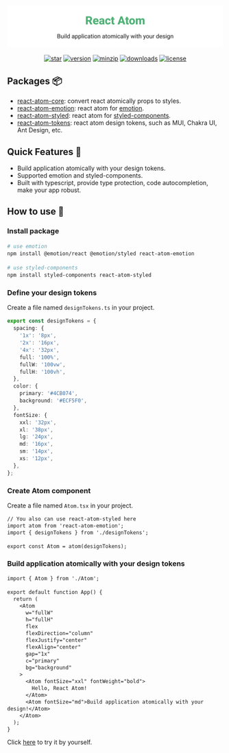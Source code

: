 ![title](media/repo-header.svg)

<p align="center">
<a href="https://github.com/react-earth/react-atom"><img alt="star" src="https://img.shields.io/github/stars/react-earth/react-atom.svg?style=social&label=Star" /></a>
<a href="https://www.npmjs.com/package/react-atom-core"><img src="https://img.shields.io/npm/v/react-atom-core" alt="version"></a>
<a href="https://www.npmjs.com/package/react-atom-core"><img alt="minzip" src="https://img.badgesize.io/https:/unpkg.com/react-atom-core@latest/dist/index.esm.js?compression=gzip" /></a>
<a href="https://www.npmjs.com/package/react-atom-core"><img alt="downloads" src="https://img.shields.io/npm/dm/react-atom.svg" /></a>
<a href="https://github.com/react-earth/react-atom"><img alt="license" src="https://img.shields.io/npm/l/react-atom-core" /></a>
</p>

## Packages 📦

- [react-atom-core](https://www.npmjs.com/package/react-atom-core): convert react atomically props to styles.
- [react-atom-emotion](https://www.npmjs.com/package/react-atom-emotion): react atom for [emotion](https://github.com/emotion-js/emotion).
- [react-atom-styled](https://www.npmjs.com/package/react-atom-styled): react atom for [styled-components](https://github.com/styled-components/styled-components).
- [react-atom-tokens](https://www.npmjs.com/package/react-atom-tokens): react atom design tokens, such as MUI, Chakra UI, Ant Design, etc.

## Quick Features 🥳

- Build application atomically with your design tokens.
- Supported emotion and styled-components.
- Built with typescript, provide type protection, code autocompletion, make your app robust.

## How to use 📖

### Install package

```sh
# use emotion
npm install @emotion/react @emotion/styled react-atom-emotion

# use styled-components
npm install styled-components react-atom-styled
```

### Define your design tokens

Create a file named `designTokens.ts` in your project.

```typescript
export const designTokens = {
  spacing: {
    '1x': '8px',
    '2x': '16px',
    '4x': '32px',
    full: '100%',
    fullW: '100vw',
    fullH: '100vh',
  },
  color: {
    primary: '#4CB074',
    background: '#ECF5F0',
  },
  fontSize: {
    xxl: '32px',
    xl: '38px',
    lg: '24px',
    md: '16px',
    sm: '14px',
    xs: '12px',
  },
};
```

### Create Atom component

Create a file named `Atom.tsx` in your project.

```tsx
// You also can use react-atom-styled here
import atom from 'react-atom-emotion';
import { designTokens } from './designTokens';

export const Atom = atom(designTokens);
```

### Build application atomically with your design tokens

```tsx
import { Atom } from './Atom';

export default function App() {
  return (
    <Atom
      w="fullW"
      h="fullH"
      flex
      flexDirection="column"
      flexJustify="center"
      flexAlign="center"
      gap="1x"
      c="primary"
      bg="background"
    >
      <Atom fontSize="xxl" fontWeight="bold">
        Hello, React Atom!
      </Atom>
      <Atom fontSize="md">Build application atomically with your design!</Atom>
    </Atom>
  );
}
```

Click [here](https://codesandbox.io/s/react-atom-demo-xj9dt7?file=/src/App.tsx) to try it by yourself.
